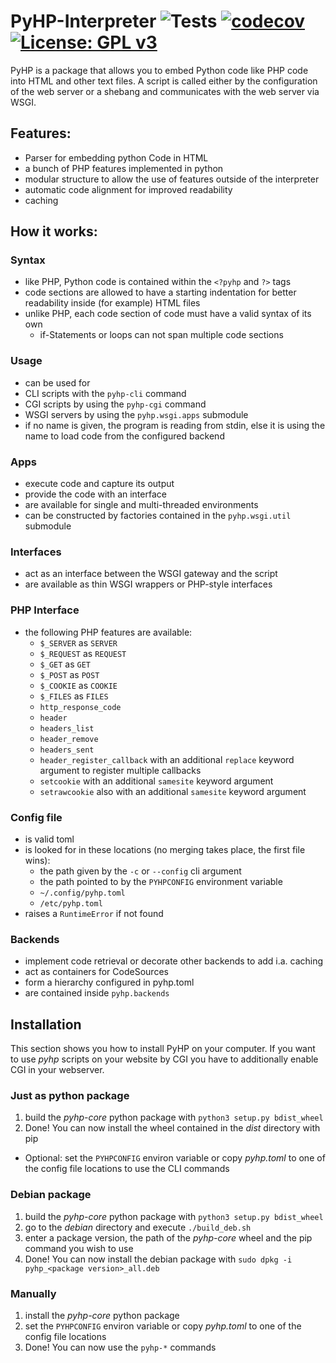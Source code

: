 # PyHP-Interpreter ![Tests](https://github.com/Deric-W/PyHP/workflows/Tests/badge.svg)  [![codecov](https://codecov.io/gh/Deric-W/PyHP/branch/master/graph/badge.svg?token=SA72E6KGXT)](https://codecov.io/gh/Deric-W/PyHP) [![License: GPL v3](https://img.shields.io/badge/License-GPLv3-blue.svg)](https://www.gnu.org/licenses/gpl-3.0)

PyHP is a package that allows you to embed Python code like PHP code into HTML and other text files.
A script is called either by the configuration of the web server or a shebang and communicates with the web server via WSGI.

## Features:

  - Parser for embedding python Code in HTML
  - a bunch of PHP features implemented in python
  - modular structure to allow the use of features outside of the interpreter
  - automatic code alignment for improved readability
  - caching
  
## How it works:

 ### Syntax
 - like PHP, Python code is contained within the `<?pyhp` and `?>` tags
 - code sections are allowed to have a starting indentation for better readability inside (for example) HTML files
 - unlike PHP, each code section of code must have a valid syntax of its own
   - if-Statements or loops can not span multiple code sections

 ### Usage
 - can be used for
  - CLI scripts with the `pyhp-cli` command
  - CGI scripts by using the `pyhp-cgi` command
  - WSGI servers by using the `pyhp.wsgi.apps` submodule
 - if no name is given, the program is reading from stdin, else it is using the name to load code from the configured backend

 ### Apps
 - execute code and capture its output
 - provide the code with an interface
 - are available for single and multi-threaded environments
 - can be constructed by factories contained in the `pyhp.wsgi.util` submodule

 ### Interfaces
 - act as an interface between the WSGI gateway and the script
 - are available as thin WSGI wrappers or PHP-style interfaces

 ### PHP Interface
 - the following PHP features are available:
     - `$_SERVER` as `SERVER`
     - `$_REQUEST` as `REQUEST`
     - `$_GET` as `GET`
     - `$_POST` as `POST`
     - `$_COOKIE` as `COOKIE`
     - `$_FILES` as `FILES`
     - `http_response_code`
     - `header`
     - `headers_list`
     - `header_remove`
     - `headers_sent`
     - `header_register_callback` with an additional `replace` keyword argument to register multiple callbacks
     - `setcookie` with an additional `samesite` keyword argument
     - `setrawcookie` also with an additional `samesite` keyword argument

  ### Config file

  - is valid toml
  - is looked for in these locations (no merging takes place, the first file wins):
    - the path given by the `-c` or `--config` cli argument
    - the path pointed to by the `PYHPCONFIG` environment variable
    - `~/.config/pyhp.toml`
    - `/etc/pyhp.toml`
  - raises a `RuntimeError` if not found
  
  ### Backends

  - implement code retrieval or decorate other backends to add i.a. caching
  - act as containers for CodeSources
  - form a hierarchy configured in pyhp.toml
  - are contained inside `pyhp.backends`
   
  ## Installation
  
  This section shows you how to install PyHP on your computer.
  If you want to use *pyhp* scripts on your website by CGI you have to additionally enable CGI in your webserver.
  
  ### Just as python package
  1. build the *pyhp-core* python package with `python3 setup.py bdist_wheel`
  2. Done! You can now install the wheel contained in the *dist* directory with pip
      
  - Optional: set the `PYHPCONFIG` environ variable or copy *pyhp.toml* to one of the config file locations to use the CLI commands

  ### Debian package
  1. build the *pyhp-core* python package with `python3 setup.py bdist_wheel`
  2. go to the *debian* directory and execute `./build_deb.sh`
  3. enter a package version, the path of the *pyhp-core* wheel and the pip command you wish to use
  4. Done! You can now install the debian package with `sudo dpkg -i pyhp_<package version>_all.deb`

  ### Manually
  1. install the *pyhp-core* python package
  2. set the `PYHPCONFIG` environ variable or copy *pyhp.toml* to one of the config file locations
  3. Done! You can now use the `pyhp-*` commands


